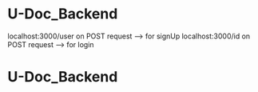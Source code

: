 # U-Doc_Backend

localhost:3000/user on POST request --> for signUp
localhost:3000/id on POST request --> for login
# U-Doc_Backend
